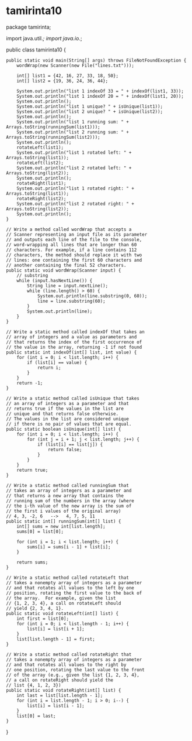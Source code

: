 # tamirinta10
package tamirinta;

import java.util.*;
import java.io.*;

public class tamirinta10 {

    public static void main(String[] args) throws FileNotFoundException {
        wordWrap(new Scanner(new File("lines.txt")));

        int[] list1 = {42, 16, 27, 33, 18, 50};
        int[] list2 = {19, 36, 24, 36, 44};

        System.out.println("list 1 indexOf 33 = " + indexOf(list1, 33));
        System.out.println("list 1 indexOf 20 = " + indexOf(list1, 20));
        System.out.println();
        System.out.println("list 1 unique? " + isUnique(list1));
        System.out.println("list 2 unique? " + isUnique(list2));
        System.out.println();
        System.out.println("list 1 running sum: " + Arrays.toString(runningSum(list1)));
        System.out.println("list 2 running sum: " + Arrays.toString(runningSum(list2)));
        System.out.println();
        rotateLeft(list1);
        System.out.println("list 1 rotated left: " + Arrays.toString(list1));
        rotateLeft(list2);
        System.out.println("list 2 rotated left: " + Arrays.toString(list2));
        System.out.println();
        rotateRight(list1);
        System.out.println("list 1 rotated right: " + Arrays.toString(list1));
        rotateRight(list2);
        System.out.println("list 2 rotated right: " + Arrays.toString(list2));
        System.out.println();
    }

    // Write a method called wordWrap that accepts a 
    // Scanner representing an input file as its parameter 
    // and outputs each line of the file to the console, 
    // word-wrapping all lines that are longer than 60 
    // characters. For example, if a line contains 112 
    // characters, the method should replace it with two 
    // lines: one containing the first 60 characters and 
    // another containing the final 52 characters. 
    public static void wordWrap(Scanner input) {
        // substring
        while (input.hasNextLine()) {
            String line = input.nextLine();
            while (line.length() > 60) {
                System.out.println(line.substring(0, 60));
                line = line.substring(60);
            }
            System.out.println(line);
        }
    }

    // Write a static method called indexOf that takes an 
    // array of integers and a value as parameters and 
    // that returns the index of the first occurrence of
    // the value in the array, returning -1 if not found
    public static int indexOf(int[] list, int value) {
        for (int i = 0; i < list.length; i++) {
            if (list[i] == value) {
                return i;
            }
        }
        return -1;
    }

    // Write a static method called isUnique that takes 
    // an array of integers as a parameter and that 
    // returns true if the values in the list are
    // unique and that returns false otherwise.  
    // The values in the list are considered unique 
    // if there is no pair of values that are equal.
    public static boolean isUnique(int[] list) {
        for (int i = 0; i < list.length; i++) {
            for (int j = i + 1; j < list.length; j++) {
                if (list[i] == list[j]) {
                    return false;
                }
            }
        }
        return true;
    }

    // Write a static method called runningSum that 
    // takes an array of integers as a parameter and 
    // that returns a new array that contains the
    // running sum of the numbers in the array (where 
    // the i-th value of the new array is the sum of 
    // the first i values of the original array)
    // 4, 3, -2, 6   -->   4, 7, 5, 11
    public static int[] runningSum(int[] list) {
        int[] sums = new int[list.length];
        sums[0] = list[0];

        for (int i = 1; i < list.length; i++) {
            sums[i] = sums[i - 1] + list[i];
        }

        return sums;
    }

    // Write a static method called rotateLeft that 
    // takes a nonempty array of integers as a parameter
    // and that rotates all values to the left by one
    // position, rotating the first value to the back of
    // the array.  For example, given the list 
    // {1, 2, 3, 4}, a call on rotateLeft should
    // yield {2, 3, 4, 1}.
    public static void rotateLeft(int[] list) {
        int first = list[0];
        for (int i = 0; i < list.length - 1; i++) {
            list[i] = list[i + 1];
        }
        list[list.length - 1] = first;
    }

    // Write a static method called rotateRight that 
    // takes a nonempty array of integers as a parameter
    // and that rotates all values to the right by
    // one position, rotating the last value to the front
    // of the array (e.g., given the list {1, 2, 3, 4}, 
    // a call on rotateRight should yield the
    // list {4, 1, 2, 3})
    public static void rotateRight(int[] list) {
        int last = list[list.length - 1];
        for (int i = list.length - 1; i > 0; i--) {
            list[i] = list[i - 1];
        }
        list[0] = last;
    }
}
